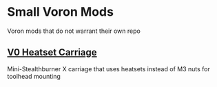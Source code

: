 # Small Voron Mods
Voron mods that do not warrant their own repo

## [V0 Heatset Carriage](/V0-Heatset-Carriage)
Mini-Stealthburner X carriage that uses heatsets instead of M3 nuts for toolhead mounting
